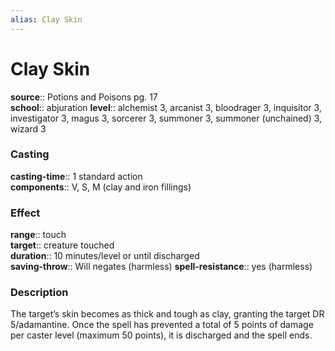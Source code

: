 ```yaml
---
alias: Clay Skin
---
```


# Clay Skin 

**source**:: Potions and Poisons pg. 17  
**school**:: abjuration
**level**:: alchemist 3, arcanist 3, bloodrager 3, inquisitor 3, investigator 3, magus 3, sorcerer 3, summoner 3, summoner (unchained) 3, wizard 3

### Casting 

**casting-time**:: 1 standard action  
**components**:: V, S, M (clay and iron fillings)

### Effect 

**range**:: touch  
**target**:: creature touched  
**duration**:: 10 minutes/level or until discharged  
**saving-throw**:: Will negates (harmless)
**spell-resistance**:: yes (harmless)

### Description 

The target’s skin becomes as thick and tough as clay, granting the target DR 5/adamantine. Once the spell has prevented a total of 5 points of damage per caster level (maximum 50 points), it is discharged and the spell ends.


